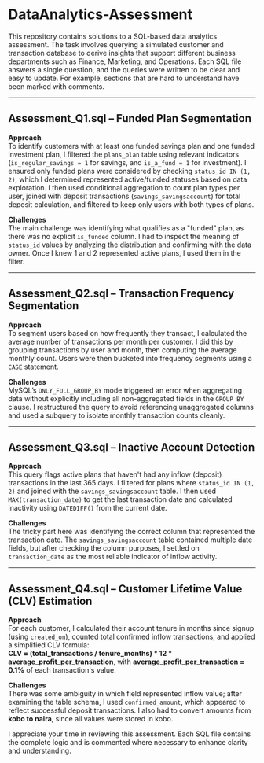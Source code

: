 # DataAnalytics-Assessment

This repository contains solutions to a SQL-based data analytics assessment. The task involves querying a simulated customer and transaction database to derive insights that support different business departments such as Finance, Marketing, and Operations. Each SQL file answers a single question, and the queries were written to be clear and easy to update. For example, sections that are hard to understand have been marked with comments.

---

## Assessment_Q1.sql – Funded Plan Segmentation

**Approach**  
To identify customers with at least one funded savings plan and one funded investment plan, I filtered the `plans_plan` table using relevant indicators (`is_regular_savings = 1` for savings, and `is_a_fund = 1` for investment). I ensured only funded plans were considered by checking `status_id IN (1, 2)`, which I determined represented active/funded statuses based on data exploration. I then used conditional aggregation to count plan types per user, joined with deposit transactions (`savings_savingsaccount`) for total deposit calculation, and filtered to keep only users with both types of plans.

**Challenges**  
The main challenge was identifying what qualifies as a "funded" plan, as there was no explicit `is_funded` column. I had to inspect the meaning of `status_id` values by analyzing the distribution and confirming with the data owner. Once I knew 1 and 2 represented active plans, I used them in the filter.

---

## Assessment_Q2.sql – Transaction Frequency Segmentation

**Approach**  
To segment users based on how frequently they transact, I calculated the average number of transactions per month per customer. I did this by grouping transactions by user and month, then computing the average monthly count. Users were then bucketed into frequency segments using a `CASE` statement.

**Challenges**  
MySQL’s `ONLY_FULL_GROUP_BY` mode triggered an error when aggregating data without explicitly including all non-aggregated fields in the `GROUP BY` clause. I restructured the query to avoid referencing unaggregated columns and used a subquery to isolate monthly transaction counts cleanly.

---

## Assessment_Q3.sql – Inactive Account Detection

**Approach**  
This query flags active plans that haven't had any inflow (deposit) transactions in the last 365 days. I filtered for plans where `status_id IN (1, 2)` and joined with the `savings_savingsaccount` table. I then used `MAX(transaction_date)` to get the last transaction date and calculated inactivity using `DATEDIFF()` from the current date.

**Challenges**  
The tricky part here was identifying the correct column that represented the transaction date. The `savings_savingsaccount` table contained multiple date fields, but after checking the column purposes, I settled on `transaction_date` as the most reliable indicator of inflow activity.

---

## Assessment_Q4.sql – Customer Lifetime Value (CLV) Estimation

**Approach**  
For each customer, I calculated their account tenure in months since signup (using `created_on`), counted total confirmed inflow transactions, and applied a simplified CLV formula:  
**CLV = (total_transactions / tenure_months) * 12 * average_profit_per_transaction**, with **average_profit_per_transaction = 0.1%** of each transaction's value.

**Challenges**  
There was some ambiguity in which field represented inflow value; after examining the table schema, I used `confirmed_amount`, which appeared to reflect successful deposit transactions. I also had to convert amounts from **kobo to naira**, since all values were stored in kobo.

I appreciate your time in reviewing this assessment. Each SQL file contains the complete logic and is commented where necessary to enhance clarity and understanding.